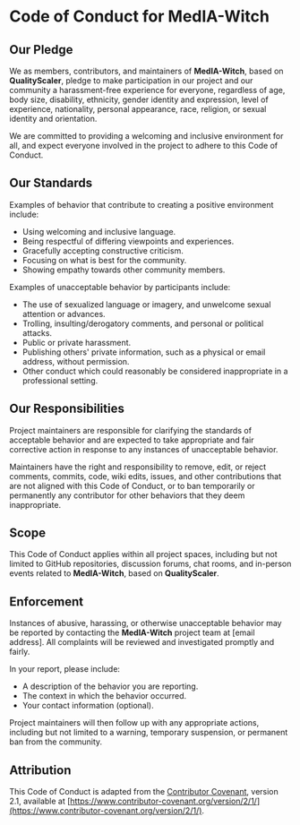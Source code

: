 # Code of Conduct for MedIA-Witch

## Our Pledge

We as members, contributors, and maintainers of **MedIA-Witch**, based on **QualityScaler**, pledge to make participation in our project and our community a harassment-free experience for everyone, regardless of age, body size, disability, ethnicity, gender identity and expression, level of experience, nationality, personal appearance, race, religion, or sexual identity and orientation.

We are committed to providing a welcoming and inclusive environment for all, and expect everyone involved in the project to adhere to this Code of Conduct.

## Our Standards

Examples of behavior that contribute to creating a positive environment include:

- Using welcoming and inclusive language.
- Being respectful of differing viewpoints and experiences.
- Gracefully accepting constructive criticism.
- Focusing on what is best for the community.
- Showing empathy towards other community members.

Examples of unacceptable behavior by participants include:

- The use of sexualized language or imagery, and unwelcome sexual attention or advances.
- Trolling, insulting/derogatory comments, and personal or political attacks.
- Public or private harassment.
- Publishing others' private information, such as a physical or email address, without permission.
- Other conduct which could reasonably be considered inappropriate in a professional setting.

## Our Responsibilities

Project maintainers are responsible for clarifying the standards of acceptable behavior and are expected to take appropriate and fair corrective action in response to any instances of unacceptable behavior.

Maintainers have the right and responsibility to remove, edit, or reject comments, commits, code, wiki edits, issues, and other contributions that are not aligned with this Code of Conduct, or to ban temporarily or permanently any contributor for other behaviors that they deem inappropriate.

## Scope

This Code of Conduct applies within all project spaces, including but not limited to GitHub repositories, discussion forums, chat rooms, and in-person events related to **MedIA-Witch**, based on **QualityScaler**.

## Enforcement

Instances of abusive, harassing, or otherwise unacceptable behavior may be reported by contacting the **MedIA-Witch** project team at [email address]. All complaints will be reviewed and investigated promptly and fairly.

In your report, please include:

- A description of the behavior you are reporting.
- The context in which the behavior occurred.
- Your contact information (optional).

Project maintainers will then follow up with any appropriate actions, including but not limited to a warning, temporary suspension, or permanent ban from the community.

## Attribution

This Code of Conduct is adapted from the [Contributor Covenant](https://www.contributor-covenant.org/), version 2.1, available at [https://www.contributor-covenant.org/version/2/1/](https://www.contributor-covenant.org/version/2/1/).
